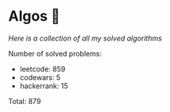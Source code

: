 # Algos 🏯

_Here is a collection of all my solved algorithms_

Number of solved problems:
- leetcode: 859
- codewars: 5
- hackerrank: 15

Total: 879
